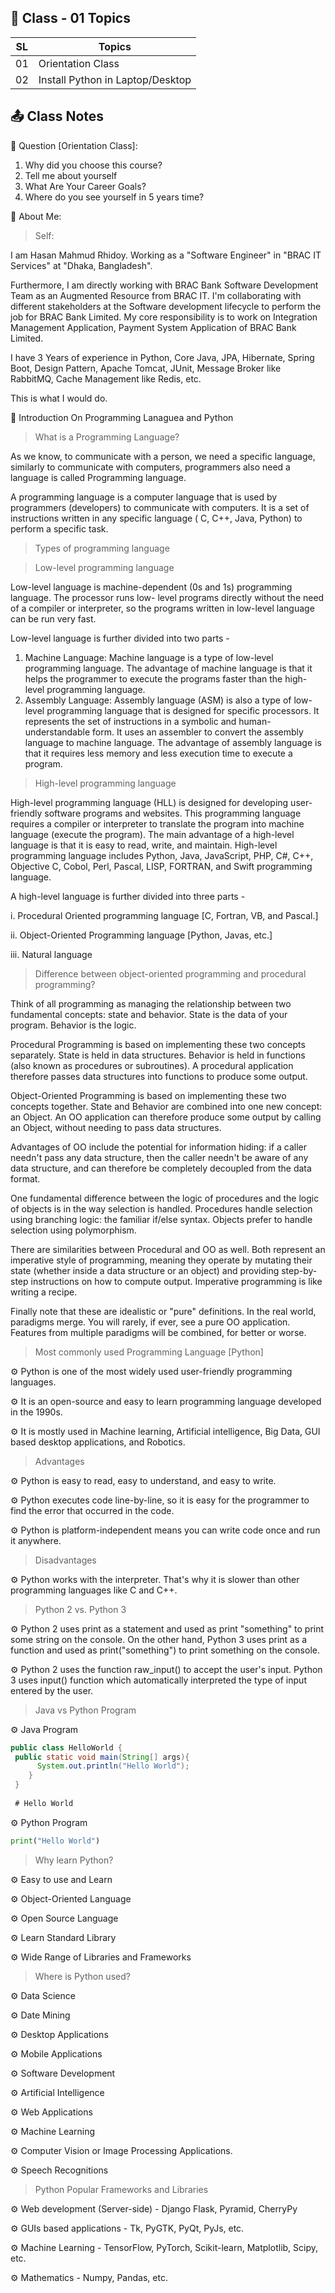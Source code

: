 ## 🔧 Class - 01 Topics

| SL  | Topics                           | 
|-----|----------------------------------|
| 01  | Orientation Class                |
| 02  | Install Python in Laptop/Desktop |

## 📤 Class Notes

🤗 Question [Orientation Class]:

1. Why did you choose this course?
2. Tell me about yourself
3. What Are Your Career Goals?
4. Where do you see yourself in 5 years time?

🤗 About Me:

> Self:

I am Hasan Mahmud Rhidoy. Working as a "Software Engineer" in "BRAC IT Services" at "Dhaka, Bangladesh".

Furthermore, I am directly working with BRAC Bank Software Development Team as an Augmented Resource from BRAC IT. I'm
collaborating with different stakeholders at the Software development lifecycle to perform the job for BRAC Bank
Limited. My core responsibility is to work on Integration Management Application, Payment System Application of BRAC
Bank Limited.

I have 3 Years of experience in Python, Core Java, JPA, Hibernate, Spring Boot, Design Pattern, Apache Tomcat, JUnit,
Message
Broker like RabbitMQ, Cache Management like Redis, etc.

This is what I would do.

🤗 Introduction On Programming Lanaguea and Python

> What is a Programming Language?

As we know, to communicate with a person, we need a specific language, similarly to communicate with computers,
programmers also need a language is called Programming language.

A programming language is a computer language that is used by programmers (developers) to communicate with computers. It
is a set of instructions written in any specific language ( C, C++, Java, Python) to perform a specific task.

> Types of programming language

> Low-level programming language

Low-level language is machine-dependent (0s and 1s) programming language. The processor runs low- level programs
directly without the need of a compiler or interpreter, so the programs written in low-level language can be run very
fast.

Low-level language is further divided into two parts -

1. Machine Language: Machine language is a type of low-level programming language. The advantage of machine language is
   that it helps the programmer to execute the programs faster than the high-level programming language.
2. Assembly Language: Assembly language (ASM) is also a type of low-level programming language that is designed for
   specific processors. It represents the set of instructions in a symbolic and human-understandable form. It uses an
   assembler to convert the assembly language to machine language. The advantage of assembly language is that it
   requires less memory and less execution time to execute a program.

> High-level programming language

High-level programming language (HLL) is designed for developing user-friendly software programs and websites. This
programming language requires a compiler or interpreter to translate the program into machine language (execute the
program). The main advantage of a high-level language is that it is easy to read, write, and maintain. High-level
programming language includes Python, Java, JavaScript, PHP, C#, C++, Objective C, Cobol, Perl, Pascal, LISP, FORTRAN,
and Swift programming language.

A high-level language is further divided into three parts -

i. Procedural Oriented programming language [C, Fortran, VB, and Pascal.]

ii. Object-Oriented Programming language [Python, Javas, etc.]

iii. Natural language

> Difference between object-oriented programming and procedural programming?

Think of all programming as managing the relationship between two fundamental concepts:
state and behavior. State is the data of your program. Behavior is the logic.

Procedural Programming is based on implementing these two concepts separately. State is held in data structures.
Behavior is held in functions (also known as procedures or subroutines). A procedural application therefore passes data
structures into functions to produce some output.

Object-Oriented Programming is based on implementing these two concepts together. State and Behavior are combined into
one new concept: an Object. An OO application can therefore produce some output by calling an Object, without needing to
pass data structures.

Advantages of OO include the potential for information hiding: if a caller needn't pass any data structure, then the
caller needn't be aware of any data structure, and can therefore be completely decoupled from the data format.

One fundamental difference between the logic of procedures and the logic of objects is in the way selection is handled.
Procedures handle selection using branching logic: the familiar if/else syntax. Objects prefer to handle selection using
polymorphism.

There are similarities between Procedural and OO as well. Both represent an imperative style of programming, meaning
they operate by mutating their state (whether inside a data structure or an object) and providing step-by-step
instructions on how to compute output. Imperative programming is like writing a recipe.

Finally note that these are idealistic or "pure" definitions. In the real world, paradigms merge. You will rarely, if
ever, see a pure OO application. Features from multiple paradigms will be combined, for better or worse.

> Most commonly used Programming Language [Python]

⚙ Python is one of the most widely used user-friendly programming languages.

⚙ It is an open-source and easy to learn programming language developed in the 1990s.

⚙ It is mostly used in Machine learning, Artificial intelligence, Big Data, GUI based desktop applications, and
Robotics.

> Advantages

⚙ Python is easy to read, easy to understand, and easy to write.

⚙ Python executes code line-by-line, so it is easy for the programmer to find the error that occurred in the code.

⚙ Python is platform-independent means you can write code once and run it anywhere.

> Disadvantages

⚙ Python works with the interpreter. That's why it is slower than other programming languages like C and C++.

> Python 2 vs. Python 3

⚙ Python 2 uses print as a statement and used as print "something" to print some string on the console. On the other hand, Python 3 uses print as a function and used as print("something") to print something on the console.

⚙ Python 2 uses the function raw_input() to accept the user's input. Python 3 uses input() function which automatically interpreted the type of input entered by the user.

> Java vs Python Program

⚙ Java Program

```java
public class HelloWorld {  
 public static void main(String[] args){  
      System.out.println("Hello World");  
    }  
 }  
 
 # Hello World
```
⚙ Python Program

```python
print("Hello World")
```

> Why learn Python?

⚙ Easy to use and Learn

⚙ Object-Oriented Language

⚙ Open Source Language

⚙ Learn Standard Library

⚙ Wide Range of Libraries and Frameworks

> Where is Python used?

⚙ Data Science 

⚙ Date Mining

⚙ Desktop Applications

⚙ Mobile Applications

⚙ Software Development

⚙ Artificial Intelligence

⚙ Web Applications

⚙ Machine Learning

⚙ Computer Vision or Image Processing Applications.

⚙ Speech Recognitions

> Python Popular Frameworks and Libraries

⚙ Web development (Server-side) - Django Flask, Pyramid, CherryPy

⚙ GUIs based applications - Tk, PyGTK, PyQt, PyJs, etc.

⚙ Machine Learning - TensorFlow, PyTorch, Scikit-learn, Matplotlib, Scipy, etc.

⚙ Mathematics - Numpy, Pandas, etc.



